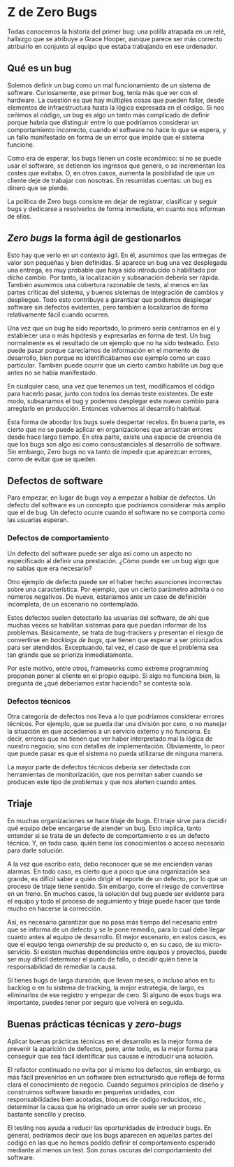 # Z de Zero Bugs

Todas conocemos la historia del primer bug: una polilla atrapada en un relé, hallazgo que se atribuye a Grace Hooper, aunque parece ser más correcto atribuirlo en conjunto al equipo que estaba trabajando en ese ordenador.

## Qué es un bug

Solemos definir un bug como un mal funcionamiento de un sistema de software. Curiosamente, ese primer bug, tenía más que ver con el hardware. La cuestión es que hay múltiples cosas que pueden fallar, desde elementos de infraestructura hasta la lógica expresada en el código. Si nos ceñimos al código, un bug es algo un tanto más complicado de definir porque habría que distinguir entre lo que podríamos considerar un comportamiento incorrecto, cuando el software no hace lo que se espera, y un fallo manifestado en forma de un error que impide que el sistema funcione.

Como era de esperar, los bugs tienen un coste económico: si no se puede usar el software, se detienen los ingresos que genera, o se incrementan los costes que evitaba. O, en otros casos, aumenta la posibilidad de que un cliente deje de trabajar con nosotras. En resumidas cuentas: un bug es dinero que se pierde.

La política de Zero bugs consiste en dejar de registrar, clasificar y seguir bugs y dedicarse a resolverlos de forma inmediata, en cuanto nos informan de ellos.

## _Zero bugs_ la forma ágil de gestionarlos

Esto hay que verlo en un contexto ágil. En él, asumimos que las entregas de valor son pequeñas y bien definidas. Si aparece un bug una vez desplegada una entrega, es muy probable que haya sido introducido o habilitado por dicho cambio. Por tanto, la localización y subsanación debería ser rápida. También asumimos una cobertura razonable de tests, al menos en las partes críticas del sistema, y buenos sistemas de integración de cambios y despliegue. Todo esto contribuye a garantizar que podemos desplegar software sin defectos evidentes, pero también a localizarlos de forma relativamente fácil cuando ocurren.

Una vez que un bug ha sido reportado, lo primero sería centrarnos en él y establecer una o más hipótesis y expresarlas en forma de test. Un bug normalmente es el resultado de un ejemplo que no ha sido testeado. Esto puede pasar porque carecíamos de información en el momento de desarrollo, bien porque no identificábamos ese ejemplo como un caso particular. También puede ocurrir que un cierto cambio habilite un _bug_ que antes no se había manifestado.

En cualquier caso, una vez que tenemos un test, modificamos el código para hacerlo pasar, junto con todos los demás teste existentes. De este modo, subsanamos el bug y podemos desplegar este nuevo cambio para arreglarlo en producción. Entonces volvemos al desarrollo habitual.

Esta forma de abordar los bugs suele despertar recelos. En buena parte, es cierto que no se puede aplicar en organizaciones que arrastran errores desde hace largo tiempo. En otra parte, existe una especie de creencia de que los bugs son algo así como consustanciales al desarrollo de software. Sin embargo, Zero bugs no va tanto de impedir que aparezcan errores, como de evitar que se queden.

## Defectos de software

Para empezar, en lugar de bugs voy a empezar a hablar de defectos. Un defecto del software es un concepto que podríamos considerar más amplio que el de bug. Un defecto ocurre cuando el software no se comporta como las usuarias esperan.

### Defectos de comportamiento

Un defecto del software puede ser algo así como un aspecto no especificado al definir una prestación. ¿Cómo puede ser un bug algo que no sabías que era necesario?

Otro ejemplo de defecto puede ser el haber hecho asunciones incorrectas sobre una característica. Por ejemplo, que un cierto parámetro admita o no números negativos. De nuevo, estaríamos ante un caso de definición incompleta, de un escenario no contemplado.

Estos defectos suelen detectarlo las usuarias del software, de ahí que muchas veces se habilitan sistemas para que puedan informar de los problemas. Básicamente, se trata de bug-trackers y presentan el riesgo de convertirse en _backlogs de bugs_, que tienen que esperar a ser priorizados para ser atendidos. Exceptuando, tal vez, el caso de que el problema sea tan grande que se prioriza inmediatamente.

Por este motivo, entre otros, frameworks como extreme programming proponen poner al cliente en el propio equipo. Si algo no funciona bien, la pregunta de ¿qué deberíamos estar haciendo? se contesta sola.

### Defectos técnicos

Otra categoría de defectos nos lleva a lo que podríamos considerar errores técnicos. Por ejemplo, que se pueda dar una división por cero, o no manejar la situación en que accedemos a un servicio externo y no funciona. Es decir, errores que no tienen que ver haber interpretado mal la lógica de nuestro negocio, sino con detalles de implementación. Obviamente, lo peor que puede pasar es que el sistema no pueda utilizarse de ninguna manera.

La mayor parte de defectos técnicos debería ser detectada con herramientas de monitorización, que nos permitan saber cuando se producen este tipo de problemas y que nos alerten cuando antes.

## Triaje

En muchas organizaciones se hace triaje de bugs. El triaje sirve para decidir qué equipo debe encargarse de atender un bug. Esto implica, tanto entender si se trata de un defecto de comportamiento o es un defecto técnico. Y, en todo caso, quién tiene los conocimientos o acceso necesario para darle solución.

A la vez que escribo esto, debo reconocer que se me encienden varias alarmas. En todo caso, es cierto que a poco que una organización sea grande, es difícil saber a quién dirigir el reporte de un defecto, por lo que un proceso de triaje tiene sentido. Sin embargo, corre el riesgo de convertirse en un freno. En muchos casos, la solución del bug puede ser evidente para el equipo y todo el proceso de seguimiento y triaje puede hacer que tarde mucho en hacerse la corrección.

Así, es necesario garantizar que no pasa más tiempo del necesario entre que se informa de un defecto y se le pone remedio, para lo cual debe llegar cuanto antes al equipo de desarrollo. El mejor escenario, en estos casos, es que el equipo tenga _ownership_ de su producto o, en su caso, de su micro-servicio. Si existen muchas dependencias entre equipos y proyectos, puede ser muy difícil determinar el punto de fallo, o decidir quién tiene la responsabilidad de remediar la causa.

Si tienes bugs de larga duración, que llevan meses, o incluso años en tu backlog o en tu sistema de tracking, la mejor estrategia, de largo, es eliminarlos de ese registro y empezar de cero. Si alguno de esos bugs era importante, puedes tener por seguro que volverá en seguida.

## Buenas prácticas técnicas y _zero-bugs_

Aplicar buenas prácticas técnicas en el desarrollo es la mejor forma de prevenir la aparición de defectos, pero, ante todo, es la mejor forma para conseguir que sea fácil identificar sus causas e introducir una solución.

El refactor continuado no evita por sí mismo los defectos, sin embargo, es más fácil prevenirlos en un software bien estructurado que refleja de forma clara el conocimiento de negocio. Cuando seguimos principios de diseño y construimos software basado en pequeñas unidades, con responsabilidades bien acotadas, bloques de código reducidos, etc., determinar la causa que ha originado un error suele ser un proceso bastante sencillo y preciso.

El testing nos ayuda a reducir las oportunidades de introducir bugs. En general, podríamos decir que los bugs aparecen en aquellas partes del código en las que no hemos podido definir el comportamiento esperado mediante al menos un test. Son zonas oscuras del comportamiento del software.
